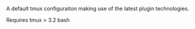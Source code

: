 A default tmux configuraiton making use of the latest plugin technologies.

Requires tmux > 3.2
bash
